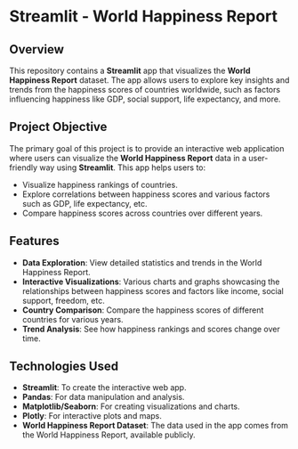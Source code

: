 # Streamlit - World Happiness Report

## Overview
This repository contains a **Streamlit** app that visualizes the **World Happiness Report** dataset. The app allows users to explore key insights and trends from the happiness scores of countries worldwide, such as factors influencing happiness like GDP, social support, life expectancy, and more.

## Project Objective
The primary goal of this project is to provide an interactive web application where users can visualize the **World Happiness Report** data in a user-friendly way using **Streamlit**. This app helps users to:
- Visualize happiness rankings of countries.
- Explore correlations between happiness scores and various factors such as GDP, life expectancy, etc.
- Compare happiness scores across countries over different years.

## Features
- **Data Exploration**: View detailed statistics and trends in the World Happiness Report.
- **Interactive Visualizations**: Various charts and graphs showcasing the relationships between happiness scores and factors like income, social support, freedom, etc.
- **Country Comparison**: Compare the happiness scores of different countries for various years.
- **Trend Analysis**: See how happiness rankings and scores change over time.

## Technologies Used
- **Streamlit**: To create the interactive web app.
- **Pandas**: For data manipulation and analysis.
- **Matplotlib/Seaborn**: For creating visualizations and charts.
- **Plotly**: For interactive plots and maps.
- **World Happiness Report Dataset**: The data used in the app comes from the World Happiness Report, available publicly.


